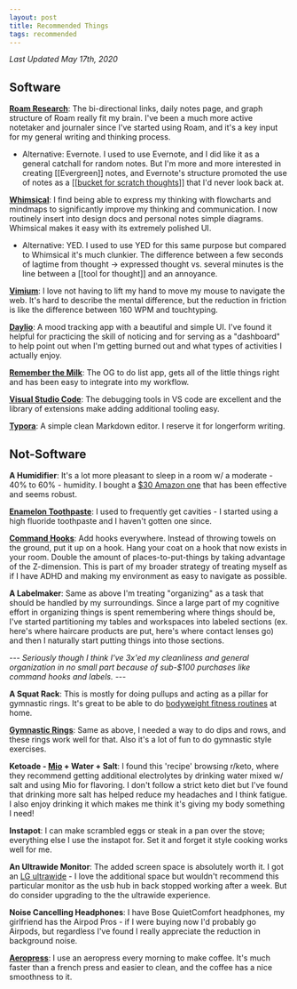 ```yaml
---
layout: post
title: Recommended Things
tags: recommended
---
```


*Last Updated May 17th, 2020*

## Software


**[Roam Research](https://roamresearch.com)**: The bi-directional links, daily notes page, and graph structure of Roam really fit my brain. I've been a much more active notetaker and journaler since I've started using Roam, and it's a key input for my general writing and thinking process.
- Alternative: Evernote. I used to use Evernote, and I did like it as a general catchall for random notes. But I'm more and more interested in creating [[Evergreen]] notes, and Evernote's structure promoted the use of notes as a [[[bucket for scratch thoughts](https://notes.andymatuschak.org/Evergreen_notes?stackedNotes=Most_people_take_only_transient_notes&stackedNotes=z5nw1rPzimCJYyMknDujwvP344Hv3ixCZRZV2)]] that I'd never look back at.

**[Whimsical](https://whimsical.com)**: I find being able to express my thinking with flowcharts and mindmaps to significantly improve my thinking and communication. I now routinely insert into design docs and personal notes simple diagrams. Whimsical makes it easy with its extremely polished UI.
- Alternative: YED. I used to use YED for this same purpose but compared to Whimsical it's much clunkier. The difference between a few seconds of lagtime from thought -> expressed thought vs. several minutes is the line between a [[tool for thought]] and an annoyance.

**[Vimium](https://vimium.github.io/)**: I love not having to lift my hand to move my mouse to navigate the web. It's hard to describe the mental difference, but the reduction in friction is like the difference between 160 WPM and touchtyping.

**[Daylio](https://daylio.webflow.io/)**:
A mood tracking app with a beautiful and simple UI. I've found it helpful for practicing the skill of noticing and for serving as a "dashboard" to help point out when I'm getting burned out and what types of activities I actually enjoy.

**[Remember the Milk](https://rememberthemilk.com)**:
The OG to do list app, gets all of the little things right and has been easy to integrate into my workflow.

**[Visual Studio Code](https://visualstudio.microsoft.com/)**:
The debugging tools in VS code are excellent and the library of extensions make adding additional tooling easy.

**[Typora](https://typora.io)**:
A simple clean Markdown editor. I reserve it for longerform writing.



## Not-Software

**A Humidifier**: It's a lot more pleasant to sleep in a room w/ a moderate - 40% to 60% - humidity. I bought a [$30 Amazon one](https://www.amazon.com/TaoTronics-Humidifiers-Ultrasonic-Humidifier-Nano-Coating/dp/B07WTTGBJ9/) that has been effective and seems robust. 

**[Enamelon Toothpaste](https://www.amazon.com/gp/product/B00R3K2KZ8/ref=ppx_yo_dt_b_asin_title_o01_s00?ie=UTF8&psc=1)**: I used to frequently get cavities - I started using a high fluoride toothpaste and I haven't gotten one since.

**[Command Hooks](https://www.amazon.com/Command-White-Utility-Container-GP003-7NA/dp/B0753NHZVQ/)**: Add hooks everywhere. Instead of throwing towels on the ground, put it up on a hook. Hang your coat on a hook that now exists in your room. Double the amount of places-to-put-things by taking advantage of the Z-dimension. This is part of my broader strategy of treating myself as if I have ADHD and making my environment as easy to navigate as possible.

**A Labelmaker**: Same as above I'm treating "organizing" as a task that should be handled by my surroundings. Since a large part of my cognitive effort in organizing things is spent remembering where things should be, I've started partitioning my tables and workspaces into labeled sections (ex. here's where haircare products are put, here's where contact lenses go) and then I naturally start putting things into those sections.

--- *Seriously though I think I've 3x'ed my cleanliness and general organization in no small part because of sub-$100 purchases like command hooks and labels.* ---

**A Squat Rack**: This is mostly for doing pullups and acting as a pillar for gymnastic rings. It's great to be able to do [bodyweight fitness routines](https://www.reddit.com/r/bodyweightfitness/wiki/kb/recommended_routine) at home.

**[Gymnastic Rings](https://www.titan.fitness/endurance/gymnastics/rings/28mm-wood-olympic-gymnastic-rings---1.5%22-w-heavy-duty-thick-straps-%26-buckle/410113.html)**: Same as above, I needed a way to do dips and rows, and these rings work well for that. Also it's a lot of fun to do gymnastic style exercises.

**Ketoade - [Mio](https://www.amazon.com/s?k=mio&ref=nb_sb_noss_2) + Water + Salt**: I found this 'recipe' browsing r/keto, where they recommend getting additional electrolytes by drinking water mixed w/ salt and using Mio for flavoring. I don't follow a strict keto diet but I've found that drinking more salt has helped reduce my headaches and I think fatigue. I also enjoy drinking it which makes me think it's giving my body something I need!

**Instapot**: I can make scrambled eggs or steak in a pan over the stove; everything else I use the instapot for. Set it and forget it style cooking works well for me.

**An Ultrawide Monitor**: The added screen space is absolutely worth it. I got an [LG ultrawide](https://www.amazon.com/gp/product/B07YGZ7C1K/ref=ppx_yo_dt_b_search_asin_title?ie=UTF8&psc=1) - I love the additional space but wouldn't recommend this particular monitor as the usb hub in back stopped working after a week. But do consider upgrading to the the ultrawide experience.

**Noise Cancelling Headphones**: I have Bose QuietComfort headphones, my girlfriend has the Airpod Pros - if I were buying now I'd probably go Airpods, but regardless I've found I really appreciate the reduction in background noise.

**[Aeropress](https://aeropress.com/)**: I use an aeropress every morning to make coffee. It's much faster than a french press and easier to clean, and the coffee has a nice smoothness to it.
